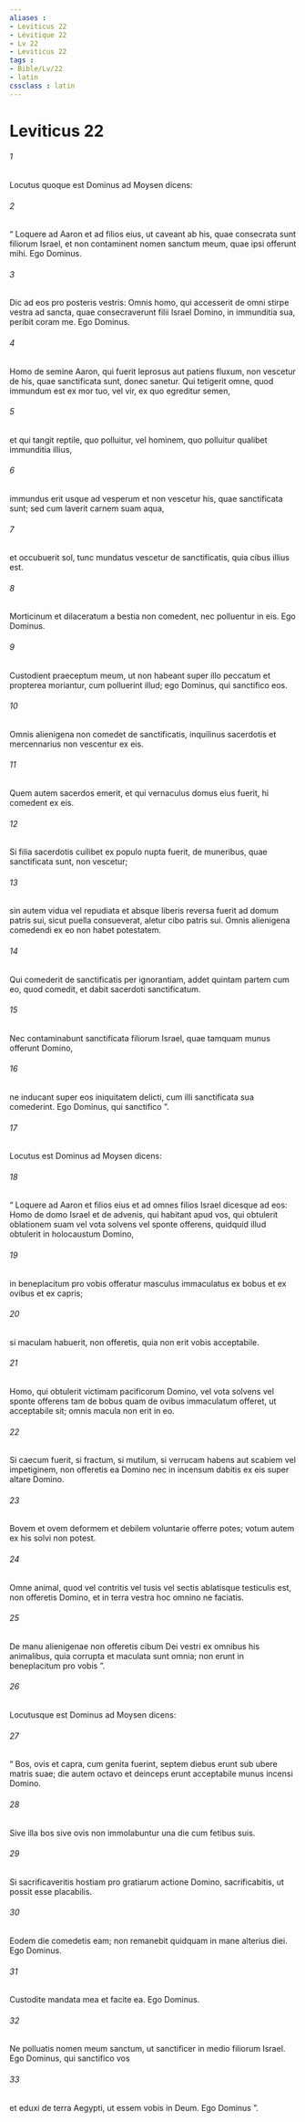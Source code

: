 ```yaml
---
aliases : 
- Leviticus 22
- Lévitique 22
- Lv 22
- Leviticus 22
tags : 
- Bible/Lv/22
- latin
cssclass : latin
---
```


# Leviticus 22

###### 1
Locutus quoque est Dominus ad Moysen dicens: 
###### 2
“ Loquere ad Aaron et ad filios eius, ut caveant ab his, quae consecrata sunt filiorum Israel, et non contaminent nomen sanctum meum, quae ipsi offerunt mihi. Ego Dominus.
###### 3
Dic ad eos pro posteris vestris: Omnis homo, qui accesserit de omni stirpe vestra ad sancta, quae consecraverunt filii Israel Domino, in immunditia sua, peribit coram me. Ego Dominus.
###### 4
Homo de semine Aaron, qui fuerit leprosus aut patiens fluxum, non vescetur de his, quae sanctificata sunt, donec sanetur. Qui tetigerit omne, quod immundum est ex mor tuo, vel vir, ex quo egreditur semen, 
###### 5
et qui tangit reptile, quo polluitur, vel hominem, quo polluitur qualibet immunditia illius, 
###### 6
immundus erit usque ad vesperum et non vescetur his, quae sanctificata sunt; sed cum laverit carnem suam aqua, 
###### 7
et occubuerit sol, tunc mundatus vescetur de sanctificatis, quia cibus illius est. 
###### 8
Morticinum et dilaceratum a bestia non comedent, nec polluentur in eis. Ego Dominus. 
###### 9
Custodient praeceptum meum, ut non habeant super illo peccatum et propterea moriantur, cum polluerint illud; ego Dominus, qui sanctifico eos.
###### 10
Omnis alienigena non comedet de sanctificatis, inquilinus sacerdotis et mercennarius non vescentur ex eis. 
###### 11
Quem autem sacerdos emerit, et qui vernaculus domus eius fuerit, hi comedent ex eis. 
###### 12
Si filia sacerdotis cuilibet ex populo nupta fuerit, de muneribus, quae sanctificata sunt, non vescetur; 
###### 13
sin autem vidua vel repudiata et absque liberis reversa fuerit ad domum patris sui, sicut puella consueverat, aletur cibo patris sui. Omnis alienigena comedendi ex eo non habet potestatem.
###### 14
Qui comederit de sanctificatis per ignorantiam, addet quintam partem cum eo, quod comedit, et dabit sacerdoti sanctificatum. 
###### 15
Nec contaminabunt sanctificata filiorum Israel, quae tamquam munus offerunt Domino, 
###### 16
ne inducant super eos iniquitatem delicti, cum illi sanctificata sua comederint. Ego Dominus, qui sanctifico ”.
###### 17
Locutus est Dominus ad Moysen dicens: 
###### 18
“ Loquere ad Aaron et filios eius et ad omnes filios Israel dicesque ad eos: Homo de domo Israel et de advenis, qui habitant apud vos, qui obtulerit oblationem suam vel vota solvens vel sponte offerens, quidquid illud obtulerit in holocaustum Domino, 
###### 19
in beneplacitum pro vobis offeratur masculus immaculatus ex bobus et ex ovibus et ex capris; 
###### 20
si maculam habuerit, non offeretis, quia non erit vobis acceptabile.
###### 21
Homo, qui obtulerit victimam pacificorum Domino, vel vota solvens vel sponte offerens tam de bobus quam de ovibus immaculatum offeret, ut acceptabile sit; omnis macula non erit in eo. 
###### 22
Si caecum fuerit, si fractum, si mutilum, si verrucam habens aut scabiem vel impetiginem, non offeretis ea Domino nec in incensum dabitis ex eis super altare Domino. 
###### 23
Bovem et ovem deformem et debilem voluntarie offerre potes; votum autem ex his solvi non potest. 
###### 24
Omne animal, quod vel contritis vel tusis vel sectis ablatisque testiculis est, non offeretis Domino, et in terra vestra hoc omnino ne faciatis. 
###### 25
De manu alienigenae non offeretis cibum Dei vestri ex omnibus his animalibus, quia corrupta et maculata sunt omnia; non erunt in beneplacitum pro vobis ”.
###### 26
Locutusque est Dominus ad Moysen dicens: 
###### 27
“ Bos, ovis et capra, cum genita fuerint, septem diebus erunt sub ubere matris suae; die autem octavo et deinceps erunt acceptabile munus incensi Domino. 
###### 28
Sive illa bos sive ovis non immolabuntur una die cum fetibus suis.
###### 29
Si sacrificaveritis hostiam pro gratiarum actione Domino, sacrificabitis, ut possit esse placabilis. 
###### 30
Eodem die comedetis eam; non remanebit quidquam in mane alterius diei. Ego Dominus.
###### 31
Custodite mandata mea et facite ea. Ego Dominus. 
###### 32
Ne polluatis nomen meum sanctum, ut sanctificer in medio filiorum Israel. Ego Dominus, qui sanctifico vos 
###### 33
et eduxi de terra Aegypti, ut essem vobis in Deum. Ego Dominus ”.
